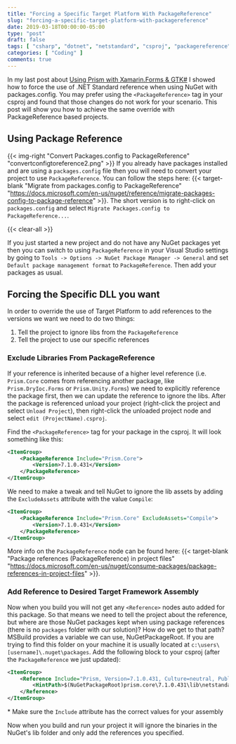 ```yaml
---
title: "Forcing a Specific Target Platform With PackageReference"
slug: "forcing-a-specific-target-platform-with-packagereference"
date: 2019-03-18T00:00:00-05:00
type: "post"
draft: false
tags: [ "csharp", "dotnet", "netstandard", "csproj", "packagereference", "nuget", "prismlib", "msbuild", "tips" ]
categories: [ "Coding" ]
comments: true
---
```


In my last post about [Using Prism with Xamarin.Forms & GTK#](../using-prism-with-xamarin-forms-and-gtk) I showed how to force the use of .NET Standard reference when using NuGet with packages.config. You may prefer using the `<PackageReference>` tag in your csproj and found that those changes do not work for your scenario. This post will show you how to achieve the same override with PackageReference based projects.

## Using Package Reference

{{< img-right "Convert Packages.config to PackageReference" "convertconfigtoreference2.png" >}} If you already have packages installed and are using a `packages.config` file then you will need to convert your project to use `PackageReference`. You can follow the steps here: {{< target-blank "Migrate from packages.config to PackageReference" "https://docs.microsoft.com/en-us/nuget/reference/migrate-packages-config-to-package-reference" >}}. The short version is to right-click on `packages.config` and select `Migrate Packages.config to PackageReference...`.

{{< clear-all >}}

If you just started a new project and do not have any NuGet packages yet then you can switch to using `PackageReference` in your Visual Studio settings by going to `Tools -> Options -> NuGet Package Manager -> General` and set `Default package management format` to `PackageReference`. Then add your packages as usual.

## Forcing the Specific DLL you want

In order to override the use of Target Platform to add references to the versions we want we need to do two things:

1. Tell the project to ignore libs from the `PackageReference`
2. Tell the project to use our specific references

### Exclude Libraries From PackageReference

If your reference is inherited because of a higher level reference (i.e. `Prism.Core` comes from referencing another package, like `Prism.DryIoc.Forms` or `Prism.Unity.Forms`) we need to explicitly reference the package first, then we can update the reference to ignore the libs. After the package is referenced unload your project (right-click the project and select `Unload Project`), then right-click the unloaded project node and select `edit (ProjectName).csproj`.

Find the `<PackageReference>` tag for your package in the csproj. It will look something like this:

```xml
<ItemGroup>
    <PackageReference Include="Prism.Core">
        <Version>7.1.0.431</Version>
    </PackageReference>
</ItemGroup>
```

We need to make a tweak and tell NuGet to ignore the lib assets by adding the `ExcludeAssets` attribute with the value `Compile`:

```xml
<ItemGroup>
    <PackageReference Include="Prism.Core" ExcludeAssets="Compile">
        <Version>7.1.0.431</Version>
    </PackageReference>
</ItemGroup>
```

More info on the `PackageReference` node can be found here: {{< target-blank "Package references (PackageReference) in project files" "https://docs.microsoft.com/en-us/nuget/consume-packages/package-references-in-project-files" >}}.

### Add Reference to Desired Target Framework Assembly

Now when you build you will not get any `<Reference>` nodes auto added for this package. So that means we need to tell the project about the reference, but where are those NuGet packages kept when using package references (there is no `packages` folder with our solution)? How do we get to that path? MSBuild provides a variable we can use, NuGetPackageRoot. If you are trying to find this folder on your machine it is usually located at `c:\users\[username]\.nuget\packages`. Add the following block to your csproj (after the `PackageReference` we just updated):

```xml
<ItemGroup>
    <Reference Include="Prism, Version=7.1.0.431, Culture=neutral, PublicKeyToken=40ee6c3a2184dc59, processorArchitecture=MSIL">
        <HintPath>$(NuGetPackageRoot)prism.core\7.1.0.431\lib\netstandard2.0\Prism.dll</HintPath>
    </Reference>
</ItemGroup>
```

\* Make sure the `Include` attribute has the correct values for your assembly

Now when you build and run your project it will ignore the binaries in the NuGet's lib folder and only add the references you specified.
